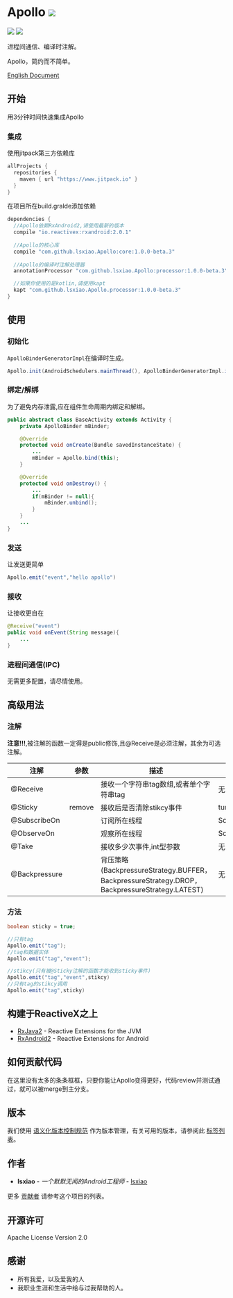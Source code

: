 # Apollo [![](https://jitpack.io/v/lsxiao/Apollo.svg)](https://jitpack.io/#lsxiao/Apollo)
<a href="http://www.methodscount.com/?lib=com.github.lsxiao.Apollo%3Aapollo%3A0.1.2"><img src="https://img.shields.io/badge/Methods count-core: 93 | deps: 5492-e91e63.svg"/></a>
<a href="http://www.methodscount.com/?lib=com.github.lsxiao.Apollo%3Aapollo%3A0.1.2"><img src="https://img.shields.io/badge/Size-13 KB-e91e63.svg"/></a>

进程间通信、编译时注解。

Apollo，简约而不简单。

[English Document](https://github.com/lsxiao/Apollo/blob/master/README-EN.md)

## 开始

用3分钟时间快速集成Apollo

### 集成

使用jitpack第三方依赖库
```groovy
allProjects {
  repositories {
    maven { url "https://www.jitpack.io" }
  }
}
```

在项目所在build.gralde添加依赖

```groovy
dependencies {
  //Apollo依赖RxAndroid2,请使用最新的版本
  compile "io.reactivex:rxandroid:2.0.1"
  
  //Apollo的核心库
  compile "com.github.lsxiao.Apollo:core:1.0.0-beta.3"
  
  //Apollo的编译时注解处理器
  annotationProcessor "com.github.lsxiao.Apollo:processor:1.0.0-beta.3"

  //如果你使用的是kotlin,请使用kapt
  kapt "com.github.lsxiao.Apollo.processor:1.0.0-beta.3"
}
```

## 使用

### 初始化

 `ApolloBinderGeneratorImpl`在编译时生成。

```java
Apollo.init(AndroidSchedulers.mainThread(), ApolloBinderGeneratorImpl.instance(), this);
```

### 绑定/解绑

为了避免内存泄露,应在组件生命周期内绑定和解绑。
```java
public abstract class BaseActivity extends Activity {
    private ApolloBinder mBinder;

    @Override
    protected void onCreate(Bundle savedInstanceState) {
        ...
        mBinder = Apollo.bind(this);
    }

    @Override
    protected void onDestroy() {
        ...
        if(mBinder != null){
            mBinder.unbind();        
        }
    }
    ...
}

```

### 发送
让发送更简单
```java
Apollo.emit("event","hello apollo")
```

### 接收
让接收更自在
```java
@Receive("event")
public void onEvent(String message){
    ...
}
```

### 进程间通信(IPC)
无需更多配置，请尽情使用。

## 高级用法
### 注解
**注意!!!**,被注解的函数一定得是public修饰,且@Receive是必须注解，其余为可选注解。

| 注解          | 参数   | 描述                                                                                          | 默认值                     |
|---------------|--------|-----------------------------------------------------------------------------------------------|----------------------------|
| @Receive      |        | 接收一个字符串tag数组,或者单个字符串tag                                                       | 无                         |
| @Sticky       | remove | 接收后是否清除stikcy事件                                                                      | ture                       |
| @SubscribeOn  |        | 订阅所在线程                                                                                  | SchedulerProvider.Tag.IO   |
| @ObserveOn    |        | 观察所在线程                                                                                  | SchedulerProvider.Tag.MAIN |
| @Take         |        | 接收多少次事件,int型参数                                                                      | 无                         |
| @Backpressure |        | 背压策略(BackpressureStrategy.BUFFER，BackpressureStrategy.DROP，BackpressureStrategy.LATEST) | 无                         |

### 方法

```java
boolean sticky = true;

//只有tag
Apollo.emit("tag");
//tag和数据实体
Apollo.emit("tag","event");

//stikcy(只有被@Sticky注解的函数才能收到sticky事件)
Apollo.emit("tag","event",stikcy)
//只有tag的stikcy调用
Apollo.emit("tag",sticky)
```

## 构建于ReactiveX之上

* [RxJava2](https://github.com/ReactiveX/RxJava) - Reactive Extensions for the JVM
* [RxAndroid2](https://github.com/ReactiveX/RxAndroid) - Reactive Extensions for Android

## 如何贡献代码

在这里没有太多的条条框框，只要你能让Apollo变得更好，代码review并测试通过，就可以被merge到主分支。

## 版本
我们使用 [语义化版本控制规范](http://semver.org/) 作为版本管理，有关可用的版本，请参阅此 [标签列表](https://github.com/lsxiao/Apollo/tags)。

## 作者

* **lsxiao** - *一个默默无闻的Android工程师* - [lsxiao](https://github.com/lsxiao)

更多 [贡献者](https://github.com/lsxiao/Apollo/contributors) 请参考这个项目的列表。

## 开源许可

Apache License Version 2.0

## 感谢

* 所有我爱，以及爱我的人
* 我职业生涯和生活中给与过我帮助的人。